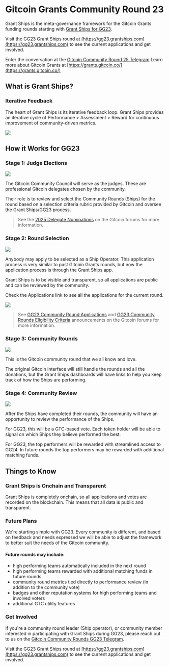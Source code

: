 # Gitcoin Grants Community Round 23

Grant Ships is the meta-governance framework for the Gitcoin Grants funding rounds starting with [Grant Ships for GG23](https://gg23.grantships.com).

Visit the GG23 Grant Ships round at [https://gg23.grantships.com](https://gg23.grantships.com) to see the current applications and get involved.

Enter the conversation at the [Gitcoin Community Round 25 Telegram](https://t.me/+I35-KWGPGrJkOWUx)
Learn more about Gitcoin Grants at [https://grants.gitcoin.co/](https://grants.gitcoin.co/)

## What is Grant Ships?

### Iterative Feedback

The heart of Grant Ships is its iterative feedback loop. Grant Ships provides an iterative cycle of Performance > Assessment > Reward for continuous improvement of community-driven metrics.

![](/iterative_cycle.png)

## How it Works for GG23

### Stage 1: Judge Elections

![](/stage1.png)

The Gitcoin Community Council will serve as the judges. These are professional Gitcoin delegates chosen by the community.

Their role is to review and select the Community Rounds (Ships) for the round based on a selection criteria rubric provided by Gitcoin and oversee the Grant Ships/GG23 process.

> See the [2025 Delegate Nominations](https://gov.gitcoin.co/t/2025-delegate-nominations/19903) on the Gitcoin forums for more information.

### Stage 2: Round Selection

![](/stage2.png)

Anybody may apply to be selected as a Ship Operator. This application process is very similar to past Gitcoin Grants rounds, but now the application process is through the Grant Ships app.

Grant Ships is to be visible and transparent, so all applications are public and can be reviewed by the community.

Check the Applications link to see all the applications for the current round.

![](/application_link.png)

> See [GG23 Community Round Applications](https://gov.gitcoin.co/t/gg23-community-round-applications/19940) and [GG23 Community Rounds Eligibility Criteria](https://gov.gitcoin.co/t/gg23-community-rounds-eligibility-criteria/19924) announcements on the Gitcoin forums for more information.

### Stage 3: Community Rounds

![](/stage3.png)

This is the Gitcoin community round that we all know and love.

The original Gitcoin interface will still handle the rounds and all the donations, but the Grant Ships dashboards will have links to help you keep track of how the Ships are performing.

### Stage 4: Community Review

![](/stage4.png)

After the Ships have completed their rounds, the community will have an opportunity to review the performance of the Ships.

For GG23, this will be a GTC-based vote. Each token holder will be able to signal on which Ships they believe performed the best.

For GG23, the top performers will be rewarded with streamlined access to GG24. In future rounds the top performers may be rewarded with additional matching funds.

## Things to Know

### Grant Ships is Onchain and Transparent

Grant Ships is completely onchain, so all applications and votes are recorded on the blockchain. This means that all data is public and transparent.

### Future Plans

We're starting simple with GG23. Every community is different, and based on feedback and needs expressed we will be able to adjust the framework to better suit the needs of the Gitcoin community.

#### Future rounds may include:

- high performing teams automatically included in the next round
- high performing teams rewarded with additional matching funds in future rounds
- community round metrics tied directly to performance review (in addition to the community vote)
- badges and other reputation systems for high performing teams and involved voters
- additional GTC utility features

### Get Involved

If you're a community round leader (Ship operator), or community member interested in participating with Grant Ships during GG23, please reach out to us on the [Gitcoin Community Rounds GG23 Telegram](https://t.me/+I35-KWGPGrJkOWUx).

Visit the GG23 Grant Ships round at [https://gg23.grantships.com](https://gg23.grantships.com) to see the current applications and get involved.
